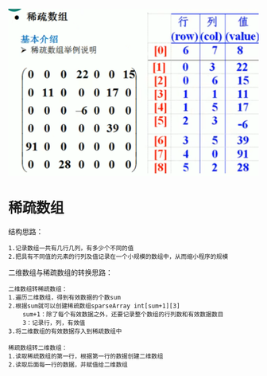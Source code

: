 ![稀疏数组](./picture/sparseArray.png)
# 稀疏数组
结构思路：
```
1.记录数组一共有几行几列，有多少个不同的值
2.把具有不同值的元素的行列及值记录在一个小规模的数组中，从而缩小程序的规模
```
二维数组与稀疏数组的转换思路：
```
二维数组转稀疏数组：
1.遍历二维数组，得到有效数据的个数sum
2.根据sum就可以创建稀疏数组sparseArray int[sum+1][3]
    sum+1：除了每个有效数据之外，还要记录整个数组的行列数和有效数据数目
    3：记录行，列，有效值
3.将二维数组的有效数据存入到稀疏数组中

稀疏数组转二维数组：
1.读取稀疏数组的第一行，根据第一行的数据创建二维数组
2.读取后面每一行的数据，并赋值给二维数组
```